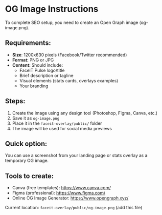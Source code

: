 # OG Image Instructions

To complete SEO setup, you need to create an Open Graph image (og-image.png).

## Requirements:
- **Size**: 1200x630 pixels (Facebook/Twitter recommended)
- **Format**: PNG or JPG
- **Content**: Should include:
  - FaceIT Pulse logo/title
  - Brief description or tagline
  - Visual elements (stats cards, overlays examples)
  - Your branding

## Steps:
1. Create the image using any design tool (Photoshop, Figma, Canva, etc.)
2. Save it as `og-image.png`
3. Place it in the `faceit-overlay/public/` folder
4. The image will be used for social media previews

## Quick option:
You can use a screenshot from your landing page or stats overlay as a temporary OG image.

## Tools to create:
- Canva (free templates): https://www.canva.com/
- Figma (professional): https://www.figma.com/
- Online OG Image Generator: https://www.opengraph.xyz/

Current location: `faceit-overlay/public/og-image.png` (add this file)
